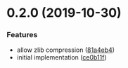 # 0.2.0 (2019-10-30)


### Features

* allow zlib compression ([81a4eb4](https://github.com/cheminfo-js/mzML/commit/81a4eb4))
* initial implementation ([ce0b11f](https://github.com/cheminfo-js/mzML/commit/ce0b11f))




